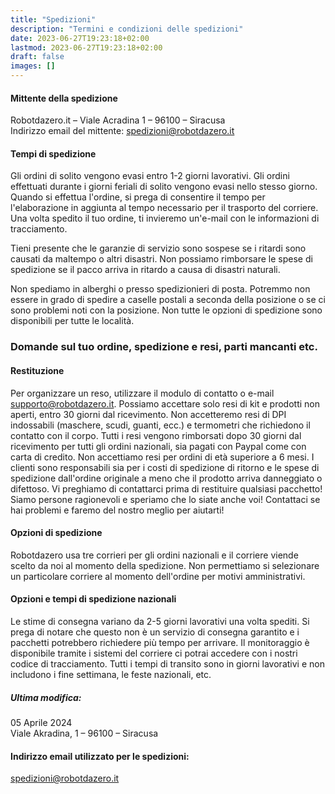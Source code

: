 ```yaml
---
title: "Spedizioni"
description: "Termini e condizioni delle spedizioni"
date: 2023-06-27T19:23:18+02:00
lastmod: 2023-06-27T19:23:18+02:00
draft: false
images: []
---
```


#### Mittente della spedizione
Robotdazero.it – Viale Acradina 1 – 96100 – Siracusa
<br>Indirizzo email del mittente: spedizioni@robotdazero.it


#### Tempi di spedizione

Gli ordini di solito vengono evasi entro 1-2 giorni lavorativi. Gli ordini effettuati durante i giorni feriali di solito vengono evasi nello stesso giorno. Quando si effettua l'ordine, si prega di consentire il tempo per l'elaborazione in aggiunta al tempo necessario per il trasporto del corriere. Una volta spedito il tuo ordine, ti invieremo un'e-mail con le informazioni di tracciamento.

Tieni presente che le garanzie di servizio sono sospese se i ritardi sono causati da maltempo o altri disastri. Non possiamo rimborsare le spese di spedizione se il pacco arriva in ritardo a causa di disastri naturali. 

Non spediamo in alberghi o presso spedizionieri di posta. Potremmo non essere in grado di spedire a caselle postali a seconda della posizione o se ci sono problemi noti con la posizione. Non tutte le opzioni di spedizione sono disponibili per tutte le località. 

### Domande sul tuo ordine, spedizione e resi, parti mancanti etc.

#### Restituzione
Per organizzare un reso, utilizzare il modulo di contatto o e-mail supporto@robotdazero.it. Possiamo accettare solo resi di kit e prodotti non aperti, entro 30 giorni dal ricevimento. Non accetteremo resi di DPI indossabili (maschere, scudi, guanti, ecc.) e termometri che richiedono il contatto con il corpo. Tutti i resi vengono rimborsati dopo 30 giorni dal ricevimento per tutti gli ordini nazionali, sia pagati con Paypal come con carta di credito. Non accettiamo resi per ordini di età superiore a 6 mesi. I clienti sono responsabili sia per i costi di spedizione di ritorno e le spese di spedizione dall'ordine originale a meno che il prodotto arriva danneggiato o difettoso. Vi preghiamo di contattarci prima di restituire qualsiasi pacchetto! Siamo persone ragionevoli e speriamo che lo siate anche voi! Contattaci se hai problemi e faremo del nostro meglio per aiutarti!

#### Opzioni di spedizione
Robotdazero usa tre corrieri per gli ordini nazionali e il corriere viende scelto da noi al momento della spedizione. Non permettiamo si selezionare un particolare corriere al momento dell'ordine per motivi amministrativi. 


#### Opzioni e tempi di spedizione nazionali

Le stime di consegna variano da 2-5 giorni lavorativi una volta spediti. Si prega di notare che questo non è un servizio di consegna garantito e i pacchetti potrebbero richiedere più tempo per arrivare. Il monitoraggio è disponibile tramite i sistemi del corriere ci potrai accedere con i nostri codice di tracciamento. Tutti i tempi di transito sono in giorni lavorativi e non includono i fine settimana, le feste nazionali, etc.



##### Ultima modifica: 
05 Aprile 2024   
Viale Akradina, 1 – 96100 – Siracusa

<!--
<img width="400" class="x figure-img img-fluid lazyload blur-up"  src="/hog/107.webp" alt="">
-->

#### Indirizzo email utilizzato per le spedizioni: 
spedizioni@robotdazero.it
